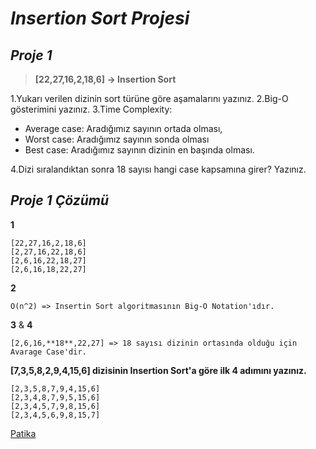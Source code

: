 # *Insertion Sort Projesi*
## *Proje 1*

> **[22,27,16,2,18,6] -> Insertion Sort**


1.Yukarı verilen dizinin sort türüne göre aşamalarını yazınız.
2.Big-O gösterimini yazınız.
3.Time Complexity:
- Average case: Aradığımız sayının ortada olması,
- Worst case: Aradığımız sayının sonda olması
- Best case: Aradığımız sayının dizinin en başında olması.

4.Dizi sıralandıktan sonra 18 sayısı hangi case kapsamına girer? Yazınız.


## *Proje 1 Çözümü*

**1**
```
[22,27,16,2,18,6]
[2,27,16,22,18,6]
[2,6,16,22,18,27]
[2,6,16,18,22,27]
```

**2**

```
O(n^2) => Insertin Sort algoritmasının Big-O Notation'ıdır.
```

**3** & **4**

```
[2,6,16,**18**,22,27] => 18 sayısı dizinin ortasında olduğu için Avarage Case'dir.
```

**[7,3,5,8,2,9,4,15,6] dizisinin Insertion Sort'a göre ilk 4 adımını yazınız.**
```
[2,3,5,8,7,9,4,15,6]
[2,3,4,8,7,9,5,15,6]
[2,3,4,5,7,9,8,15,6]
[2,3,4,5,6,9,8,15,7]
```

[Patika](https://www.patika.dev)




